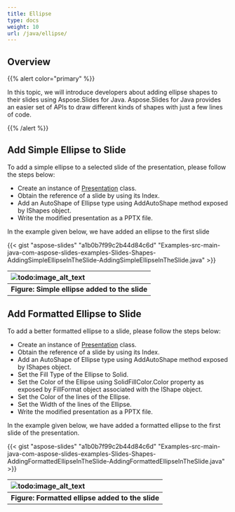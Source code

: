 ```yaml
---
title: Ellipse
type: docs
weight: 10
url: /java/ellipse/
---
```


## **Overview**
{{% alert color="primary" %}} 

In this topic, we will introduce developers about adding ellipse shapes to their slides using Aspose.Slides for Java. Aspose.Slides for Java provides an easier set of APIs to draw different kinds of shapes with just a few lines of code.

{{% /alert %}} 

## **Add Simple Ellipse to Slide**
To add a simple ellipse to a selected slide of the presentation, please follow the steps below:

- Create an instance of [Presentation](http://www.aspose.com/api/java/slides/com.aspose.slides/classes/Presentation) class.
- Obtain the reference of a slide by using its Index.
- Add an AutoShape of Ellipse type using AddAutoShape method exposed by IShapes object.
- Write the modified presentation as a PPTX file.

In the example given below, we have added an ellipse to the first slide

{{< gist "aspose-slides" "a1b0b7f99c2b44d84c6d" "Examples-src-main-java-com-aspose-slides-examples-Slides-Shapes-AddingSimpleEllipseInTheSlide-AddingSimpleEllipseInTheSlide.java" >}}




|![todo:image_alt_text](http://i.imgur.com/RBLQ71G.png)|
| :- |
|**Figure: Simple ellipse added to the slide**|

## **Add Formatted Ellipse to Slide**
To add a better formatted ellipse to a slide, please follow the steps below:

- Create an instance of [Presentation](http://www.aspose.com/api/java/slides/com.aspose.slides/classes/Presentation) class.
- Obtain the reference of a slide by using its Index.
- Add an AutoShape of Ellipse type using AddAutoShape method exposed by IShapes object.
- Set the Fill Type of the Ellipse to Solid.
- Set the Color of the Ellipse using SolidFillColor.Color property as exposed by FillFormat object associated with the IShape object.
- Set the Color of the lines of the Ellipse.
- Set the Width of the lines of the Ellipse.
- Write the modified presentation as a PPTX file.

In the example given below, we have added a formatted ellipse to the first slide of the presentation.

{{< gist "aspose-slides" "a1b0b7f99c2b44d84c6d" "Examples-src-main-java-com-aspose-slides-examples-Slides-Shapes-AddingFormattedEllipseInTheSlide-AddingFormattedEllipseInTheSlide.java" >}}

|![todo:image_alt_text](http://i.imgur.com/7Xo2fDq.png)|
| :- |
|**Figure: Formatted ellipse added to the slide**|
